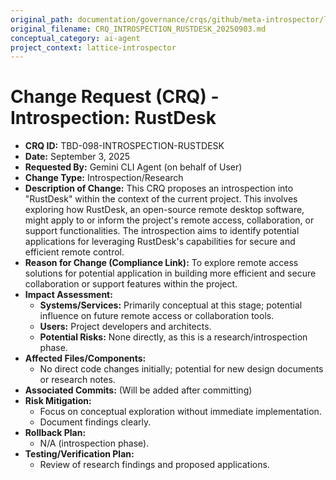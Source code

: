 ```yaml
---
original_path: documentation/governance/crqs/github/meta-introspector/lattice-introspector/docs/crq/CRQ_INTROSPECTION_RUSTDESK_20250903.md
original_filename: CRQ_INTROSPECTION_RUSTDESK_20250903.md
conceptual_category: ai-agent
project_context: lattice-introspector
---
```


# Change Request (CRQ) - Introspection: RustDesk

*   **CRQ ID:** TBD-098-INTROSPECTION-RUSTDESK
*   **Date:** September 3, 2025
*   **Requested By:** Gemini CLI Agent (on behalf of User)
*   **Change Type:** Introspection/Research
*   **Description of Change:**
    This CRQ proposes an introspection into "RustDesk" within the context of the current project. This involves exploring how RustDesk, an open-source remote desktop software, might apply to or inform the project's remote access, collaboration, or support functionalities. The introspection aims to identify potential applications for leveraging RustDesk's capabilities for secure and efficient remote control.
*   **Reason for Change (Compliance Link):**
    To explore remote access solutions for potential application in building more efficient and secure collaboration or support features within the project.
*   **Impact Assessment:**
    *   **Systems/Services:** Primarily conceptual at this stage; potential influence on future remote access or collaboration tools.
    *   **Users:** Project developers and architects.
    *   **Potential Risks:** None directly, as this is a research/introspection phase.
*   **Affected Files/Components:**
    *   No direct code changes initially; potential for new design documents or research notes.
*   **Associated Commits:** (Will be added after committing)
*   **Risk Mitigation:**
    *   Focus on conceptual exploration without immediate implementation.
    *   Document findings clearly.
*   **Rollback Plan:**
    *   N/A (introspection phase).
*   **Testing/Verification Plan:**
    *   Review of research findings and proposed applications.
